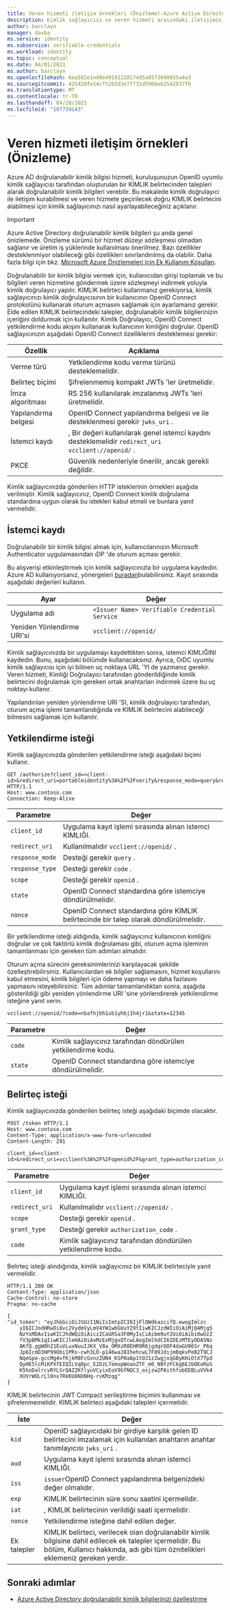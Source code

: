 ```yaml
---
title: Veren hizmeti iletişim örnekleri (Önizleme)-Azure Active Directory doğrulanabilir kimlik bilgileri
description: Kimlik sağlayıcısı ve veren hizmeti arasındaki iletişimin ayrıntıları
author: barclayn
manager: davba
ms.service: identity
ms.subservice: verifiable-credentials
ms.workload: identity
ms.topic: conceptual
ms.date: 04/01/2021
ms.author: barclayn
ms.openlocfilehash: 6aa502e1ed0e49192220174d5a8573690035a4a3
ms.sourcegitcommit: 425420fe14cf5265d3e7ff31d596be62542837fb
ms.translationtype: MT
ms.contentlocale: tr-TR
ms.lasthandoff: 04/20/2021
ms.locfileid: "107739143"
---
```

# <a name="issuer-service-communication-examples-preview"></a>Veren hizmeti iletişim örnekleri (Önizleme)

Azure AD doğrulanabilir kimlik bilgisi hizmeti, kuruluşunuzun OpenID uyumlu kimlik sağlayıcısı tarafından oluşturulan bir KIMLIK belirtecinden talepleri alarak doğrulanabilir kimlik bilgileri verebilir. Bu makalede kimlik doğrulayıcı ile iletişim kurabilmesi ve veren hizmete geçirilecek doğru KIMLIK belirtecini alabilmesi için kimlik sağlayıcınızı nasıl ayarlayabileceğiniz açıklanır. 

> [!IMPORTANT]
> Azure Active Directory doğrulanabilir kimlik bilgileri şu anda genel önizlemede.
> Önizleme sürümü bir hizmet düzeyi sözleşmesi olmadan sağlanır ve üretim iş yüklerinde kullanılması önerilmez. Bazı özellikler desteklenmiyor olabileceği gibi özellikleri sınırlandırılmış da olabilir. Daha fazla bilgi için bkz. [Microsoft Azure Önizlemeleri için Ek Kullanım Koşulları](https://azure.microsoft.com/support/legal/preview-supplemental-terms/).


Doğrulanabilir bir kimlik bilgisi vermek için, kullanıcıdan girişi toplamak ve bu bilgileri veren hizmetine göndermek üzere sözleşmeyi indirmek yoluyla kimlik doğrulayıcı yapılır. KIMLIK belirteci kullanmanız gerekiyorsa, kimlik sağlayıcınızı kimlik doğrulayıcısının bir kullanıcının OpenID Connect protokolünü kullanarak oturum açmasını sağlamak için ayarlamanız gerekir. Elde edilen KIMLIK belirtecindeki talepler, doğrulanabilir kimlik bilgilerinizin içeriğini doldurmak için kullanılır. Kimlik Doğrulayıcı, OpenID Connect yetkilendirme kodu akışını kullanarak kullanıcının kimliğini doğrular. OpenID sağlayıcınızın aşağıdaki OpenID Connect özelliklerini desteklemesi gerekir: 

| Özellik | Açıklama |
| ------- | ----------- |
| Verme türü | Yetkilendirme kodu verme türünü desteklemelidir. |
| Belirteç biçimi | Şifrelenmemiş kompakt JWTs 'ler üretmelidir. |
| İmza algoritması | RS 256 kullanılarak imzalanmış JWTs 'leri üretmelidir. |
| Yapılandırma belgesi | OpenID Connect yapılandırma belgesi ve ile desteklenmesi gerekir `jwks_uri` . | 
| İstemci kaydı | , Bir değeri kullanılarak genel istemci kaydını desteklemelidir `redirect_uri` `vcclient://openid/` . | 
| PKCE | Güvenlik nedenleriyle önerilir, ancak gerekli değildir. |

Kimlik sağlayıcınızda gönderilen HTTP isteklerinin örnekleri aşağıda verilmiştir. Kimlik sağlayıcınız, OpenID Connect kimlik doğrulama standardına uygun olarak bu istekleri kabul etmeli ve bunlara yanıt vermelidir.

## <a name="client-registration"></a>İstemci kaydı

Doğrulanabilir bir kimlik bilgisi almak için, kullanıcılarınızın Microsoft Authenticator uygulamasından ıDP 'de oturum açması gerekir. 

Bu alışverişi etkinleştirmek için kimlik sağlayıcınızla bir uygulama kaydedin. Azure AD kullanıyorsanız, yönergeleri [buradan](../develop/quickstart-register-app.md)bulabilirsiniz. Kayıt sırasında aşağıdaki değerleri kullanın.

| Ayar | Değer |
| ------- | ----- |
| Uygulama adı | `<Issuer Name> Verifiable Credential Service` |
| Yeniden Yönlendirme URI'si | `vcclient://openid/ ` |


Kimlik sağlayıcınızda bir uygulamayı kaydettikten sonra, istemci KIMLIĞINI kaydedin. Bunu, aşağıdaki bölümde kullanacaksınız. Ayrıca, OıDC uyumlu kimlik sağlayıcısı için iyi bilinen uç noktaya URL 'YI de yazmanız gerekir. Veren hizmeti, Kimliği Doğrulayıcı tarafından gönderildiğinde kimlik belirtecini doğrulamak için gereken ortak anahtarları indirmek üzere bu uç noktayı kullanır.

Yapılandırılan yeniden yönlendirme URI 'SI, kimlik doğrulayıcı tarafından, oturum açma işlemi tamamlandığında ve KIMLIK belirtecini alabileceği bilmesini sağlamak için kullanılır. 

## <a name="authorization-request"></a>Yetkilendirme isteği

Kimlik sağlayıcınızda gönderilen yetkilendirme isteği aşağıdaki biçimi kullanır.

```HTTP
GET /authorize?client_id=<client-id>&redirect_uri=portableidentity%3A%2F%2Fverify&response_mode=query&response_type=code&scope=openid&state=12345&nonce=12345 HTTP/1.1
Host: www.contoso.com
Connection: Keep-Alive
```

| Parametre | Değer |
| ------- | ----------- |
| `client_id` | Uygulama kayıt işlemi sırasında alınan istemci KIMLIĞI. |
| `redirect_uri` | Kullanılmalıdır `vcclient://openid/` . |
| `response_mode` | Desteği gerekir `query` . |
| `response_type` | Desteği gerekir `code` . |
| `scope` | Desteği gerekir `openid` . |
| `state` | OpenID Connect standardına göre istemciye döndürülmelidir. |
| `nonce` | OpenID Connect standardına göre KIMLIK belirtecinde bir talep olarak döndürülmelidir. |

Bir yetkilendirme isteği aldığında, kimlik sağlayıcınız kullanıcının kimliğini doğrular ve çok faktörlü kimlik doğrulaması gibi, oturum açma işleminin tamamlanması için gereken tüm adımları almalıdır.

Oturum açma sürecini gereksinimlerinizi karşılayacak şekilde özelleştirebilirsiniz. Kullanıcılardan ek bilgiler sağlamasını, hizmet koşullarını kabul etmesini, kimlik bilgileri için ödeme yapmayı ve daha fazlasını yapmasını isteyebilirsiniz. Tüm adımlar tamamlandıktan sonra, aşağıda gösterildiği gibi yeniden yönlendirme URI 'sine yönlendirerek yetkilendirme isteğine yanıt verin. 

```HTTP
vcclient://openid/?code=nbafhjbh1ub1yhbj1h4jr1&state=12345
```

| Parametre | Değer |
| ------- | ----------- |
| `code` |  Kimlik sağlayıcınız tarafından döndürülen yetkilendirme kodu. |
| `state` | OpenID Connect standardına göre istemciye döndürülmelidir. |

## <a name="token-request"></a>Belirteç isteği

Kimlik sağlayıcınızda gönderilen belirteç isteği aşağıdaki biçimde olacaktır.

```HTTP
POST /token HTTP/1.1
Host: www.contoso.com
Content-Type: application/x-www-form-urlencoded
Content-Length: 291

client_id=<client-id>&redirect_uri=vcclient%3A%2F%2Fopenid%2F&grant_type=authorization_code&code=nbafhjbh1ub1yhbj1h4jr1&scope=openid
```

| Parametre | Değer |
| ------- | ----------- |
| `client_id` | Uygulama kayıt işlemi sırasında alınan istemci KIMLIĞI. |
| `redirect_uri` | Kullanılmalıdır `vcclient://openid/` . |
| `scope` | Desteği gerekir `openid` . |
| `grant_type` | Desteği gerekir `authorization_code` . |
| `code` | Kimlik sağlayıcınız tarafından döndürülen yetkilendirme kodu. |

Belirteç isteği alındığında, kimlik sağlayıcınız bir KIMLIK belirteciyle yanıt vermelidir.

```HTTP
HTTP/1.1 200 OK
Content-Type: application/json
Cache-Control: no-store
Pragma: no-cache

{
"id_token": "eyJhbGciOiJSUzI1NiIsImtpZCI6IjFlOWdkazcifQ.ewogImlzc
    yI6ICJodHRwOi8vc2VydmVyLmV4YW1wbGUuY29tIiwKICJzdWIiOiAiMjQ4Mjg5
    NzYxMDAxIiwKICJhdWQiOiAiczZCaGRSa3F0MyIsCiAibm9uY2UiOiAibi0wUzZ
    fV3pBMk1qIiwKICJleHAiOiAxMzExMjgxOTcwLAogImlhdCI6IDEzMTEyODA5Nz
    AKfQ.ggW8hZ1EuVLuxNuuIJKX_V8a_OMXzR0EHR9R6jgdqrOOF4daGU96Sr_P6q
    Jp6IcmD3HP99Obi1PRs-cwh3LO-p146waJ8IhehcwL7F09JdijmBqkvPeB2T9CJ
    NqeGpe-gccMg4vfKjkM8FcGvnzZUN4_KSP0aAp1tOJ1zZwgjxqGByKHiOtX7Tpd
    QyHE5lcMiKPXfEIQILVq0pc_E2DzL7emopWoaoZTF_m0_N0YzFC6g6EJbOEoRoS
    K5hoDalrcvRYLSrQAZZKflyuVCyixEoV9GfNQC3_osjzw2PAithfubEEBLuVVk4
    XUVrWOLrLl0nx7RkKU8NXNHq-rvKMzqg"
}
```

KIMLIK belirtecinin JWT Compact serileştirme biçimini kullanması ve şifrelenmemelidir. KIMLIK belirteci aşağıdaki talepleri içermelidir.

| İste | Değer |
| ------- | ----------- |
| `kid` | OpenID sağlayıcıdaki bir girdiye karşılık gelen ID belirtecini imzalamak için kullanılan anahtarın anahtar tanımlayıcısı `jwks_uri` . |
| `aud` | Uygulama kayıt işlemi sırasında alınan istemci KIMLIĞI. |
| `iss` | `issuer`OpenID Connect yapılandırma belgenizdeki değer olmalıdır. |
| `exp` | KIMLIK belirtecinin süre sonu saatini içermelidir. |
| `iat` | , KIMLIK belirtecinin verildiği saati içermelidir. |
| `nonce` | Yetkilendirme isteğine dahil edilen değer. |
| Ek talepler | KIMLIK belirteci, verilecek olan doğrulanabilir kimlik bilgisine dahil edilecek ek talepler içermelidir. Bu bölüm, Kullanıcı hakkında, adı gibi tüm öznitelikleri eklemeniz gereken yerdir. |

## <a name="next-steps"></a>Sonraki adımlar

- [Azure Active Directory doğrulanabilir kimlik bilgilerinizi özelleştirme](credential-design.md)
